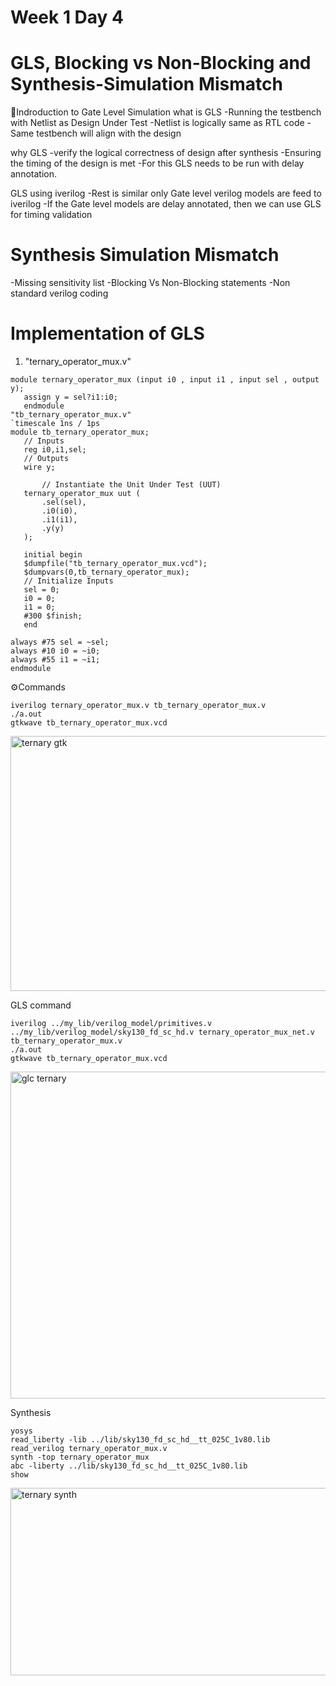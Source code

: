 # Week 1 Day 4
# GLS, Blocking vs Non-Blocking and Synthesis-Simulation Mismatch
📘Indroduction to Gate Level Simulation
what is GLS
-Running the testbench with Netlist as Design Under Test -Netlist is logically same as RTL code -Same testbench will align with the design

why GLS
-verify the logical correctness of design after synthesis -Ensuring the timing of the design is met -For this GLS needs to be run with delay annotation.

GLS using iverilog
-Rest is similar only Gate level verilog models are feed to iverilog -If the Gate level models are delay annotated, then we can use GLS for timing validation

# Synthesis Simulation Mismatch
-Missing sensitivity list -Blocking Vs Non-Blocking statements -Non standard verilog coding

# Implementation of GLS

1) "ternary_operator_mux.v"
 ```
module ternary_operator_mux (input i0 , input i1 , input sel , output y);
	assign y = sel?i1:i0;
	endmodule
"tb_ternary_operator_mux.v"
`timescale 1ns / 1ps
module tb_ternary_operator_mux;
	// Inputs
	reg i0,i1,sel;
	// Outputs
	wire y;

        // Instantiate the Unit Under Test (UUT)
	ternary_operator_mux uut (
		.sel(sel),
		.i0(i0),
		.i1(i1),
		.y(y)
	);

	initial begin
	$dumpfile("tb_ternary_operator_mux.vcd");
	$dumpvars(0,tb_ternary_operator_mux);
	// Initialize Inputs
	sel = 0;
	i0 = 0;
	i1 = 0;
	#300 $finish;
	end

always #75 sel = ~sel;
always #10 i0 = ~i0;
always #55 i1 = ~i1;
endmodule
```

⚙️Commands
```
iverilog ternary_operator_mux.v tb_ternary_operator_mux.v
./a.out
gtkwave tb_ternary_operator_mux.vcd
````

<img width="1507" height="408" alt="ternary gtk" src="https://github.com/user-attachments/assets/adedcd62-bdca-409b-b262-3edf623db60d" />

GLS command
```
iverilog ../my_lib/verilog_model/primitives.v  ../my_lib/verilog_model/sky130_fd_sc_hd.v ternary_operator_mux_net.v  tb_ternary_operator_mux.v
./a.out
gtkwave tb_ternary_operator_mux.vcd
```
<img width="1507" height="523" alt="glc ternary" src="https://github.com/user-attachments/assets/999f4b39-3398-4e77-a0f2-bd1881527354" />

Synthesis
```
yosys
read_liberty -lib ../lib/sky130_fd_sc_hd__tt_025C_1v80.lib
read_verilog ternary_operator_mux.v
synth -top ternary_operator_mux
abc -liberty ../lib/sky130_fd_sc_hd__tt_025C_1v80.lib
show 
````
<img width="884" height="300" alt="ternary synth" src="https://github.com/user-attachments/assets/8bddf9a5-16d8-49d3-b1a3-9a9be956e863" />

